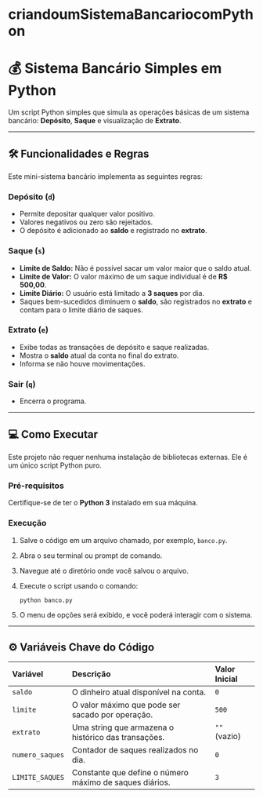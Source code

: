 # criandoumSistemaBancariocomPython

# 💰 Sistema Bancário Simples em Python

Um script Python simples que simula as operações básicas de um sistema bancário: **Depósito**, **Saque** e visualização de **Extrato**.

---

## 🛠️ Funcionalidades e Regras

Este mini-sistema bancário implementa as seguintes regras:

### Depósito (`d`)

* Permite depositar qualquer valor positivo.
* Valores negativos ou zero são rejeitados.
* O depósito é adicionado ao **saldo** e registrado no **extrato**.

### Saque (`s`)

* **Limite de Saldo:** Não é possível sacar um valor maior que o saldo atual.
* **Limite de Valor:** O valor máximo de um saque individual é de **R$ 500,00**.
* **Limite Diário:** O usuário está limitado a **3 saques** por dia.
* Saques bem-sucedidos diminuem o **saldo**, são registrados no **extrato** e contam para o limite diário de saques.

### Extrato (`e`)

* Exibe todas as transações de depósito e saque realizadas.
* Mostra o **saldo** atual da conta no final do extrato.
* Informa se não houve movimentações.

### Sair (`q`)

* Encerra o programa.

---

## 💻 Como Executar

Este projeto não requer nenhuma instalação de bibliotecas externas. Ele é um único script Python puro.

### Pré-requisitos

Certifique-se de ter o **Python 3** instalado em sua máquina.

### Execução

1.  Salve o código em um arquivo chamado, por exemplo, `banco.py`.
2.  Abra o seu terminal ou prompt de comando.
3.  Navegue até o diretório onde você salvou o arquivo.
4.  Execute o script usando o comando:

    ```bash
    python banco.py
    ```

5.  O menu de opções será exibido, e você poderá interagir com o sistema.

---

## ⚙️ Variáveis Chave do Código

| Variável | Descrição | Valor Inicial |
| :--- | :--- | :--- |
| `saldo` | O dinheiro atual disponível na conta. | `0` |
| `limite` | O valor máximo que pode ser sacado por operação. | `500` |
| `extrato` | Uma string que armazena o histórico das transações. | `""` (vazio) |
| `numero_saques` | Contador de saques realizados no dia. | `0` |
| `LIMITE_SAQUES` | Constante que define o número máximo de saques diários. | `3` |
